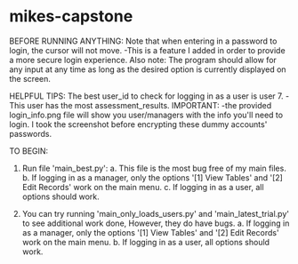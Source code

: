 # mikes-capstone

BEFORE RUNNING ANYTHING:
    Note that when entering in a password to login, the cursor will not move. 
        -This is a feature I added in order to provide a more secure login experience.
    Also note: The program should allow for any input at any time as long as the desired option is currently displayed on the screen.


HELPFUL TIPS:
    The best user_id to check for logging in as a user is user 7.
        -This user has the most assessment_results.
    IMPORTANT:
        -the provided login_info.png file will show you user/managers with the info you'll need to login. 
        I took the screenshot before encrypting these dummy accounts' passwords.

TO BEGIN:

1. Run file 'main_best.py':
    a. This file is the most bug free of my main files.
    b. If logging in as a manager, only the options '[1] View Tables' and '[2] Edit Records' work on the main menu.
    c. If logging in as a user, all options should work.

2. You can try running 'main_only_loads_users.py' and 'main_latest_trial.py' to see additional work done,
However, they do have bugs.
    a. If logging in as a manager, only the options '[1] View Tables' and '[2] Edit Records' work on the main menu.
    b. If logging in as a user, all options should work.


